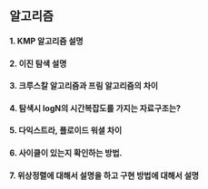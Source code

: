 ## 알고리즘

#### 1. KMP 알고리즘 설명

#### 2. 이진 탐색 설명

#### 3. 크루스칼 알고리즘과 프림 알고리즘의 차이

#### 4. 탐색시 logN의 시간복잡도를 가지는 자료구조는?

#### 5. 다익스트라, 플로이드 워셜 차이

#### 6. 사이클이 있는지 확인하는 방법.

#### 7. 위상정렬에 대해서 설명을 하고 구현 방법에 대해서 설명

